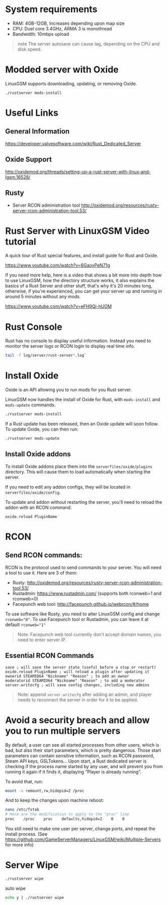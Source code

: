 # System requirements

* RAM: 4GB-12GB, Increases depending upon map size
* CPU: Duel core 3.4GHz, ARMA 3 is monothread
* Bandwidth: 10mbps upload

> note The server autosave can cause lag, depending on the CPU and disk speed.

# Modded server with Oxide

LinuxGSM supports downloading, updating, or removing Oxide.

```
./rustserver mods-install
```

# Useful Links

## General Information
https://developer.valvesoftware.com/wiki/Rust_Dedicated_Server

## Oxide Support
http://oxidemod.org/threads/setting-up-a-rust-server-with-linux-and-lgsm.16528/

## Rusty
* Server RCON administration tool 
http://oxidemod.org/resources/rusty-server-rcon-administration-tool.53/

# Rust Server with LinuxGSM Video tutorial
A quick tour of Rust special features, and install guide for Rust and Oxide.

https://www.youtube.com/watch?v=6GaoyPeN71g

If you need more help, here is a video that shows a bit more into depth how to use LinuxGSM, how the directory structure works, it also explains the basics of a Rust Server and other stuff, that's why it's 20 minutes long, otherwise, if you're experienced, you can get your server up and running in around 5 minutes without any mods.

https://www.youtube.com/watch?v=eFH9Qj-hUOM

# Rust Console
Rust has no console to display useful information. Instead you need to monitor the server logs or RCON login to display real time info.
````bash
tail -f log/server/rust-server*.log`
````

# Install Oxide
Oxide is an API allowing you to run mods for you Rust server.

LinuxGSM now handles the install of Oxide for Rust, with `mods-install` and `mods-update` commands.

````bash
./rustserver mods-install
````

If a Rust update has been released, then an Oxide update will soon follow. To update Oxide, you can then run:

````bash
./rustserver mods-update
````

## Install Oxide addons

To install Oxide addons place them into  the `serverfiles/oxide/plugins` directory.
This will cause them to load automatically when starting the server.

If you need to edit any addon configs, they will be located in `serverfiles/oxide/config`.

To update and addon without restarting the server, you'll need to reload the addon with an RCON command.
```
oxide.reload PluginName
```
# RCON
## Send RCON commands:

RCON is the protocol used to send commands to your server. You will need a tool to use it. Here are 3 of them:
* Rusty: http://oxidemod.org/resources/rusty-server-rcon-administration-tool.53/
* Rustadmin: https://www.rustadmin.com/ (supports both rconweb=1 and rconweb=0)
* Facepunch web tool: http://facepunch.github.io/webrcon/#/home

To use software like Rusty, you need to alter LinuxGSM config and change `rconweb="0"`. 
To use Facepunch tool or Rustadmin, you can leave it at default `rconweb="1"`

> Note: Facepunch web tool currently don't accept domain names, you need to enter server IP.

## Essential RCON Commands

```
save ; will save the server state (useful before a stop or restart)
oxide.reload PluginName ; will reload a plugin after updating it
ownerid STEAMID64 "Nickname" "Reason" ; to add an owner
moderatorid STEAMID64 "Nickname" "Reason" ; to add a moderator
server.writecfg ; will save config changes, including new admins
```

> Note: append `server.writecfg` after adding an admin, and player needs to reconnect the server in order for it to be applied. 


# Avoid a security breach and allow you to run multiple servers

By default, a user can see all started processes from other users, which is bad, but also their start parameters, which is pretty dangerous. Those start parameters can contain sensitive information, such as RCON password, Steam API keys, GSLTokens...
Upon start, a Rust dedicated server is checking if the process name started by any user, and will prevent you from running it again if it finds it, displaying "Player is already running".

To avoid that, run:

````bash
mount -o remount,rw,hidepid=2 /proc
````

And to keep the changes upon machine reboot:

````bash
nano /etc/fstab
# Here are the modification to apply to the "proc" line
proc    /proc    proc    defaults,hidepid=2    0    0
````

You still need to make one user per server, change ports, and repeat the install process. (See https://github.com/GameServerManagers/LinuxGSM/wiki/Multiple-Servers for more info)


# Server Wipe
````bash
./rustserver wipe
````

auto wipe
````bash
echo y | ./rustserver wipe
````